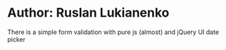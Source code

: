 # Author: Ruslan Lukianenko

There is a simple form validation with pure js (almost) and jQuery UI date picker
